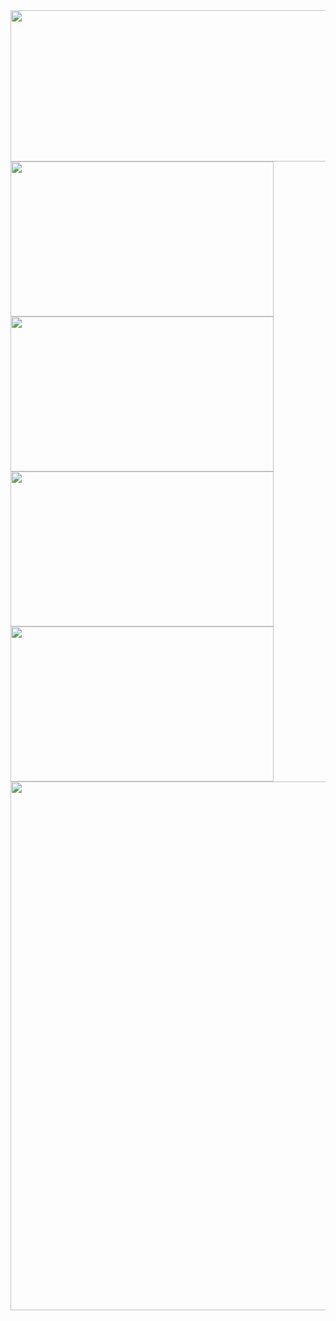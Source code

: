 <div>
  <div>
    <img height="242" width="846" src="http://github-profile-summary-cards.vercel.app/api/cards/profile-details?username=ilshaw&theme=transparent">
  </div>
  <div>
    <img height="248" width="421" src="http://github-profile-summary-cards.vercel.app/api/cards/repos-per-language?username=ilshaw&theme=transparent">
    <img height="248" width="421" src="http://github-profile-summary-cards.vercel.app/api/cards/most-commit-language?username=ilshaw&theme=transparent">
  </div>
  <div>
    <img height="248" width="421" src="http://github-profile-summary-cards.vercel.app/api/cards/stats?username=ilshaw&theme=transparent">
    <img height="248" width="421" src="http://github-profile-summary-cards.vercel.app/api/cards/productive-time?username=ilshaw&utcOffset=3&theme=transparent">
  </div>
  <div>
    <img width="846" src="https://github-readme-stats.vercel.app/api/wakatime?username=ilshaw&layout=compact&hide_border=true&theme=transparent">
  </div>
</div>
